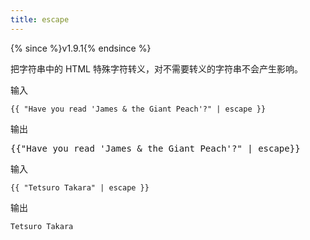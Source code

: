 ```yaml
---
title: escape
---
```


{% since %}v1.9.1{% endsince %}

把字符串中的 HTML 特殊字符转义，对不需要转义的字符串不会产生影响。

输入
```liquid
{{ "Have you read 'James & the Giant Peach'?" | escape }}
```

输出
<pre class="highlight">
{{"Have you read &#39;James &amp; the Giant Peach&#39;?" | escape}}
</pre>

输入
```liquid
{{ "Tetsuro Takara" | escape }}
```

输出
```text
Tetsuro Takara
```
